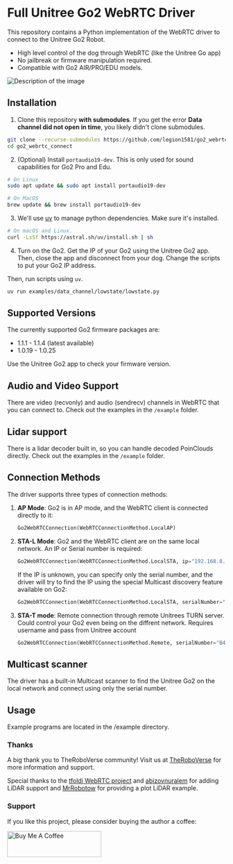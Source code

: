 # Full Unitree Go2 WebRTC Driver

This repository contains a Python implementation of the WebRTC driver to connect to the Unitree Go2 Robot.

- High level control of the dog through WebRTC (like the Unitree Go app)
- No jailbreak or firmware manipulation required.
- Compatible with Go2 AIR/PRO/EDU models.

![Description of the image](./images/screenshot_1.png)

## Installation

1. Clone this repository **with submodules**. If you get the error **Data channel did not open in time**, you likely didn't clone submodules.

```bash
git clone --recurse-submodules https://github.com/legion1581/go2_webrtc_connect.git
cd go2_webrtc_connect
```

2. (Optional) Install `portaudio19-dev`. This is only used for sound capabilities for Go2 Pro and Edu.

```bash
# On Linux
sudo apt update && sudo apt install portaudio19-dev
```

```bash
# On MacOS
brew update && brew install portaudio19-dev
```

3. We'll use [uv](https://github.com/astral-sh/uv) to manage python dependencies. Make sure it's installed.

```bash
# On macOS and Linux.
curl -LsSf https://astral.sh/uv/install.sh | sh
```

4. Turn on the Go2. Get the IP of your Go2 using the Unitree Go2 app. Then, close the app and disconnect from your dog. Change the scripts to put your Go2 IP address.

Then, run scripts using `uv`.

```bash
uv run examples/data_channel/lowstate/lowstate.py
```

## Supported Versions

The currently supported Go2 firmware packages are:

- 1.1.1 - 1.1.4 (latest available)
- 1.0.19 - 1.0.25

Use the Unitree Go2 app to check your firmware version.

## Audio and Video Support

There are video (recvonly) and audio (sendrecv) channels in WebRTC that you can connect to. Check out the examples in the `/example` folder.

## Lidar support

There is a lidar decoder built in, so you can handle decoded PoinClouds directly. Check out the examples in the `/example` folder.

## Connection Methods

The driver supports three types of connection methods:

1. **AP Mode**: Go2 is in AP mode, and the WebRTC client is connected directly to it:

   ```python
   Go2WebRTCConnection(WebRTCConnectionMethod.LocalAP)
   ```

2. **STA-L Mode**: Go2 and the WebRTC client are on the same local network. An IP or Serial number is required:

   ```python
   Go2WebRTCConnection(WebRTCConnectionMethod.LocalSTA, ip="192.168.8.181")
   ```

   If the IP is unknown, you can specify only the serial number, and the driver will try to find the IP using the special Multicast discovery feature available on Go2:

   ```python
   Go2WebRTCConnection(WebRTCConnectionMethod.LocalSTA, serialNumber="B42D2000XXXXXXXX")
   ```

3. **STA-T mode**: Remote connection through remote Unitrees TURN server. Could control your Go2 even being on the diffrent network. Requires username and pass from Unitree account

   ```python
   Go2WebRTCConnection(WebRTCConnectionMethod.Remote, serialNumber="B42D2000XXXXXXXX", username="email@gmail.com", password="pass")
   ```

## Multicast scanner

The driver has a built-in Multicast scanner to find the Unitree Go2 on the local network and connect using only the serial number.

## Usage

Example programs are located in the /example directory.

### Thanks

A big thank you to TheRoboVerse community! Visit us at [TheRoboVerse](https://theroboverse.com) for more information and support.

Special thanks to the [tfoldi WebRTC project](https://github.com/tfoldi/go2-webrtc) and [abizovnuralem](https://github.com/abizovnuralem) for adding LiDAR support and [MrRobotow](https://github.com/MrRobotoW) for providing a plot LiDAR example.

### Support

If you like this project, please consider buying the author a coffee:

<a href="https://www.buymeacoffee.com/legion1581" target="_blank"><img src="https://cdn.buymeacoffee.com/buttons/v2/default-yellow.png" alt="Buy Me A Coffee" style="height: 60px !important;width: 217px !important;" ></a>
